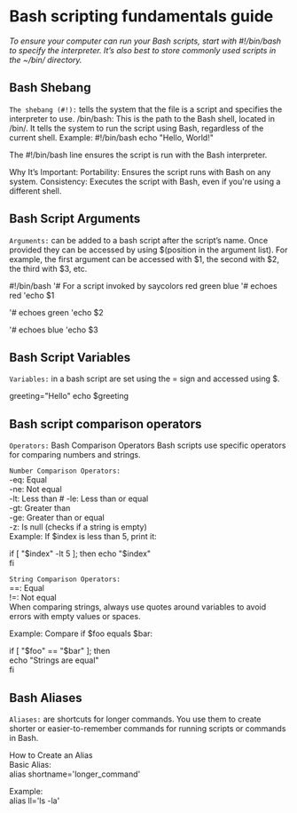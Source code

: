 # Bash scripting fundamentals guide 

_To ensure your computer can run your Bash scripts, start with #!/bin/bash to specify the interpreter. It’s also best to store commonly used scripts in the ~/bin/ directory._

## Bash Shebang
`The shebang (#!):` tells the system that the file is a script and specifies the interpreter to use.
/bin/bash: This is the path to the Bash shell, located in /bin/.
It tells the system to run the script using Bash, regardless of the current shell.
Example:
#!/bin/bash
echo "Hello, World!"

The #!/bin/bash line ensures the script is run with the Bash interpreter.

Why It’s Important:
Portability: Ensures the script runs with Bash on any system.
Consistency: Executes the script with Bash, even if you're using a different shell.

## Bash Script Arguments
`Arguments:` can be added to a bash script after the script’s name. Once provided they can be accessed by using $(position in the argument list). For example, the first argument can be accessed with $1, the second with $2, the third with $3, etc.

#!/bin/bash
'# For a script invoked by saycolors red green blue
'# echoes red
'echo $1

'# echoes green
'echo $2

'# echoes blue
'echo $3

## Bash Script Variables
`Variables:` in a bash script are set using the = sign and accessed using $.

greeting="Hello"
echo $greeting

## Bash script comparison operators
`Operators:` Bash Comparison Operators
Bash scripts use specific operators for comparing numbers and strings.

`Number Comparison Operators:`  
-eq: Equal  
-ne: Not equal  
-lt: Less than  #
-le: Less than or equal  
-gt: Greater than  
-ge: Greater than or equal  
-z: Is null (checks if a string is empty)  
Example: If $index is less than 5, print it:

if [ "$index" -lt 5 ]; then  
 echo "$index"  
  fi

`String Comparison Operators:`  
==: Equal  
!=: Not equal  
When comparing strings, always use quotes around variables to avoid errors with empty values or spaces.

Example: Compare if $foo equals $bar:

if [ "$foo" == "$bar" ]; then  
    echo "Strings are equal"  
fi

## Bash Aliases
`Aliases:` are shortcuts for longer commands. You use them to create shorter or easier-to-remember commands for running scripts or commands in Bash.

How to Create an Alias  
Basic Alias:  
alias shortname='longer_command'

Example:  
alias ll='ls -la'